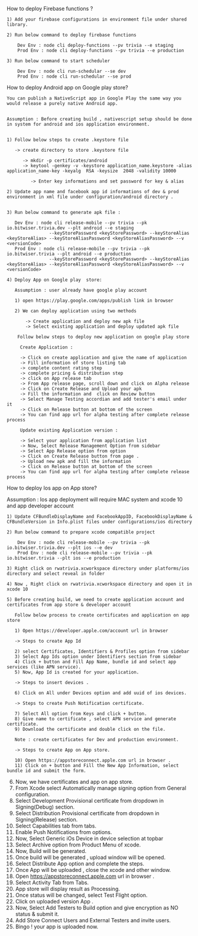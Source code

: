 How to deploy Firebase functions ?

    1) Add your firebase configurations in environment file under shared library.

    2) Run below command to deploy firebase functions 

        Dev Env : node cli deploy-functions --pv trivia --e staging
        Prod Env : node cli deploy-functions --pv trivia --e production
        
    3) Run below command to start scheduler  

        Dev Env : node cli run-schedular --se dev
        Prod Env : node cli run-schedular --se prod


How to deploy Android app on Google play store? 

    You can publish a NativeScript app in Google Play the same way you would release a purely native Android app.


    Assumption : Before creating build , nativescript setup should be done in system for android and ios application environment.

     
    1) Follow below steps to create .keystore file 

       -> create directory to store .keystore file
           
          -> mkdir -p certificates/android 
          -> keytool -genkey -v -keystore application_name.keystore -alias application_name-key -keyalg  RSA -keysize  2048 -validity 10000
             
             -> Enter key informations and set password for key & alias

    2) Update app name and facebook app id informations of dev & prod environment in xml file under configuration/android directory .


    3) Run below command to generate apk file : 

       Dev Env : node cli release-mobile --pv trivia --pk io.bitwiser.trivia.dev --plt android --e staging 
                    --keyStorePassword <keyStorePassword> --keyStoreAlias <keyStoreAlias> --keyStoreAliasPassword <keyStoreAliasPassword> --v <versionCode>
       Prod Env : node cli release-mobile --pv trivia --pk io.bitwiser.trivia --plt android --e production 
                    --keyStorePassword <keyStorePassword> --keyStoreAlias <keyStoreAlias> --keyStoreAliasPassword <keyStoreAliasPassword> --v <versionCode>

    4) Deploy App on Google play  store:

       Assumption : user already have google play account 

       1) open https://play.google.com/apps/publish link in browser
       
       2) We can deploy application using two methods
          
           -> Create application and deploy new apk file
           -> Select existing application and deploy updated apk file

        Follow below steps to deploy new application on google play store   
    
         Create Application :

         -> Click on create application and give the name of application 
         -> Fill information of store listing tab 
         -> complete content rating step
         -> complete pricing & distribution step
         -> click on App release tab 
         -> From App release page, scroll down and click on Alpha release 
         -> Click on Create Release and Upload your apk 
         -> Fill the information and  click on Review button
         -> Select Manage Testing accordian and add tester's email under it
         -> Click on Release button at bottom of the screen
         -> You can find app url for alpha testing after complete release process

         Update existing Application version :

         -> Select your application from application list
         -> Now, Select Release Management Option from sidebar
         -> Select App Release option from option
         -> Click on Create Release button from page .
         -> Upload new apk and fill the information
         -> Click on Release button at bottom of the screen
         -> You can find app url for alpha testing after complete release process

How to deploy Ios app on App store? 

Assumption : Ios app deployment will require MAC system and xcode 10 and app developer account

    1) Update CFBundleDisplayName and FacebookAppID, FacebookDisplayName & CFBundleVersion in Info.plist files under configurations/ios directory

    2) Run below command to prepare xcode compatible project 
       
        Dev Env : node cli release-mobile --pv trivia --pk io.bitwiser.trivia.dev --plt ios --e dev 
        Prod Env : node cli release-mobile --pv trivia --pk io.bitwiser.trivia --plt ios --e production

    3) Right click on rwatrivia.xcworkspace directory under platforms/ios directory and select reveal in folder

    4) Now , Right click on rwatrivia.xcworkspace directory and open it in xcode 10

    5) Before creating build, we need to create application account and certificates from app store & developer account

       Follow below process to create certificates and application on app store

       1) Open https://developer.apple.com/account url in browser

       -> Steps to create App Id

       2) select Certificates, Identifiers & Profiles option from sidebar
       3) Select App Ids option under Identifiers section from sidebar 
       4) Click + button and Fill App Name, bundle id and select app services (like APN service).
       5) Now, App Id is created for your application.

       -> Steps to insert devices .

       6) Click on All under Devices option and add uuid of ios devices.

       -> Steps to create Push Notification certificate.

       7) Select All option from Keys and click + button.
       8) Give name to certificate , select APN service and generate certificate.
       9) Download the certificate and double click on the file.

       Note : create certificates for Dev and production environment. 

       -> Steps to create App on App store.

       10) Open https://appstoreconnect.apple.com url in browser .
       11) Click on + button and Fill the New App Information, select bundle id and submit the form.

   6) Now, we have certificates and  app on app store.
   7) From Xcode select Automatically manage signing option from General configuration.
   8) Select Development Provisional certificate from dropdown in Signing(Debug) section.
   9) Select Distribution Provisional certificate from dropdown in Signing(Release) section.
   10) Select Capabilities tab from tabs.
   11) Enable Push Notifications from options.
   12) Now, Select Generic iOs Device in device selection at topbar
   13) Select Archive option from Product Menu of xcode.
   14) Now, Build will be generated.
   15) Once build will be generated , upload window will be opened.
   16) Select Distribute App option and complete the steps.
   17) Once App will be uploaded , close the xcode and other window.
   18) Open https://appstoreconnect.apple.com url in browser .
   19) Select Activity Tab from Tabs.
   20) App store will display result as Processing.
   21) Once status will be changed, select Test Flight option.
   22) Click on uploaded version App .
   23) Now, Select Add Testers to Build option and give encryption as NO status & submit it.
   24) Add Store Connect Users and External Testers and invite users.
   25) Bingo ! your app is uploaded now.


       

       




    